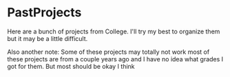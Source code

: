 # PastProjects
Here are a bunch of projects from College. I'll try my best to organize them but it may be a little difficult.

Also another note: Some of these projects may totally not work most of these projects are from a couple years ago and I have no
idea what grades I got for them. But most should be okay I think

